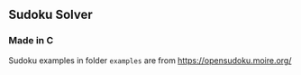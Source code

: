 ## Sudoku Solver

### Made in C

Sudoku examples in folder `examples` are from https://opensudoku.moire.org/
